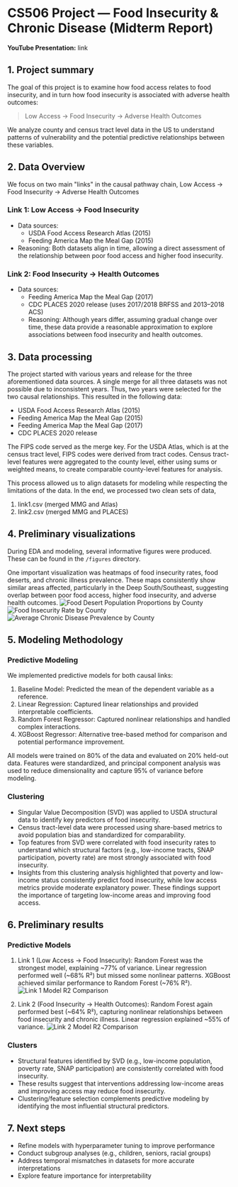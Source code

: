 # CS506 Project — Food Insecurity & Chronic Disease (Midterm Report)

**YouTube Presentation:** link

## 1. Project summary
The goal of this project is to examine how food access relates to food insecurity, and in turn how food insecurity is associated with adverse health outcomes:

> Low Access → Food Insecurity → Adverse Health Outcomes

We analyze county and census tract level data in the US to understand patterns of vulnerability and the potential predictive relationships between these variables.

## 2. Data Overview
We focus on two main "links" in the causal pathway chain, Low Access → Food Insecurity → Adverse Health Outcomes

### **Link 1: Low Access → Food Insecurity**
- Data sources:
  - USDA Food Access Research Atlas (2015)
  - Feeding America Map the Meal Gap (2015)
- Reasoning: Both datasets align in time, allowing a direct assessment of the relationship between poor food access and higher food insecurity.

### **Link 2: Food Insecurity → Health Outcomes**
- Data sources:
  - Feeding America Map the Meal Gap (2017)
  - CDC PLACES 2020 release (uses 2017/2018 BRFSS and 2013–2018 ACS)
  - Reasoning: Although years differ, assuming gradual change over time, these data provide a reasonable approximation to explore associations between food insecurity and health outcomes.

## 3. Data processing
The project started with various years and release for the three aforementioned data sources. A single merge for all three datasets was not possible due to inconsistent years. Thus, two years were selected for the two causal relationships. This resulted in the following data:
- USDA Food Access Research Atlas (2015)
- Feeding America Map the Meal Gap (2015)
- Feeding America Map the Meal Gap (2017)
- CDC PLACES 2020 release

The FIPS code served as the merge key. For the USDA Atlas, which is at the census tract level, FIPS codes were derived from tract codes. Census tract-level features were aggregated to the county level, either using sums or weighted means, to create comparable county-level features for analysis.

This process allowed us to align datasets for modeling while respecting the limitations of the data. In the end, we processed two clean sets of data,
1. link1.csv (merged MMG and Atlas)
2. link2.csv (merged MMG and PLACES)

## 4. Preliminary visualizations
During EDA and modeling, several informative figures were produced. These can be found in the `/figures` directory. 

One important visualization was heatmaps of food insecurity rates, food deserts, and chronic illness prevalence. These maps consistently show similar areas affected, particularly in the Deep South/Southeast, suggesting overlap between poor food access, higher food insecurity, and adverse health outcomes. 
![Food Desert Population Proportions by County](https://github.com/liampr-22/CS506-Final-Project/blob/main/figures/EDA/county_food_desert.png)
![Food Insecurity Rate by County](https://github.com/liampr-22/CS506-Final-Project/blob/main/figures/EDA/county_food_insecurity_rate.png)
![Average Chronic Disease Prevalence by County](https://github.com/liampr-22/CS506-Final-Project/blob/main/figures/EDA/county_chronic.png)

## 5. Modeling Methodology

### Predictive Modeling
We implemented predictive models for both causal links:
1. Baseline Model: Predicted the mean of the dependent variable as a reference.
2. Linear Regression: Captured linear relationships and provided interpretable coefficients.
3. Random Forest Regressor: Captured nonlinear relationships and handled complex interactions.
4. XGBoost Regressor: Alternative tree-based method for comparison and potential performance improvement.

All models were trained on 80% of the data and evaluated on 20% held-out data. Features were standardized, and principal component analysis was used to reduce dimensionality and capture 95% of variance before modeling.

### Clustering
- Singular Value Decomposition (SVD) was applied to USDA structural data to identify key predictors of food insecurity.
- Census tract-level data were processed using share-based metrics to avoid population bias and standardized for comparability.
- Top features from SVD were correlated with food insecurity rates to understand which structural factors (e.g., low-income tracts, SNAP participation, poverty rate) are most strongly associated with food insecurity.
- Insights from this clustering analysis highlighted that poverty and low-income status consistently predict food insecurity, while low access metrics provide moderate explanatory power. These findings support the importance of targeting low-income areas and improving food access.

## 6. Preliminary results
### Predictive Models
1. Link 1 (Low Access → Food Insecurity):
Random Forest was the strongest model, explaining ~77% of variance. Linear regression performed well (~68% R²) but missed some nonlinear patterns. XGBoost achieved similar performance to Random Forest (~76% R²).
![Link 1 Model R2 Comparison](https://github.com/liampr-22/CS506-Final-Project/blob/main/figures/Predictive%20Models/Unknown.png)

3. Link 2 (Food Insecurity → Health Outcomes):
Random Forest again performed best (~64% R²), capturing nonlinear relationships between food insecurity and chronic illness. Linear regression explained ~55% of variance.
![Link 2 Model R2 Comparison](https://github.com/liampr-22/CS506-Final-Project/blob/main/figures/Predictive%20Models/Unknown-1.png)

### Clusters
- Structural features identified by SVD (e.g., low-income population, poverty rate, SNAP participation) are consistently correlated with food insecurity.
- These results suggest that interventions addressing low-income areas and improving access may reduce food insecurity.
- Clustering/feature selection complements predictive modeling by identifying the most influential structural predictors.

## 7. Next steps
- Refine models with hyperparameter tuning to improve performance
- Conduct subgroup analyses (e.g., children, seniors, racial groups)
- Address temporal mismatches in datasets for more accurate interpretations
- Explore feature importance for interpretability
